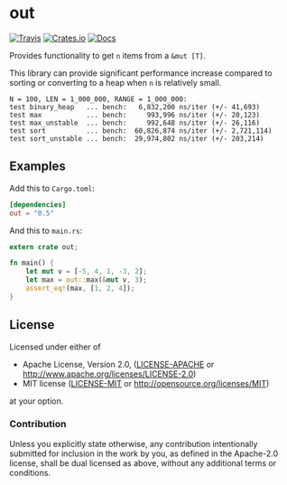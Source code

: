 # out
[![Travis](https://travis-ci.org/evenorog/out.svg?branch=master)](https://travis-ci.org/evenorog/out)
[![Crates.io](https://img.shields.io/crates/v/out.svg)](https://crates.io/crates/out)
[![Docs](https://docs.rs/out/badge.svg)](https://docs.rs/out)

Provides functionality to get `n` items from a `&mut [T]`.

This library can provide significant performance increase compared to sorting or 
converting to a heap when `n` is relatively small.

```
N = 100, LEN = 1_000_000, RANGE = 1_000_000:
test binary_heap   ... bench:   6,832,200 ns/iter (+/- 41,693)
test max           ... bench:     993,996 ns/iter (+/- 20,123)
test max_unstable  ... bench:     992,648 ns/iter (+/- 26,116)
test sort          ... bench:  60,826,874 ns/iter (+/- 2,721,114)
test sort_unstable ... bench:  29,974,802 ns/iter (+/- 203,214)
```

## Examples

Add this to `Cargo.toml`:

```toml
[dependencies]
out = "0.5"
```

And this to `main.rs`:

```rust
extern crate out;

fn main() {
    let mut v = [-5, 4, 1, -3, 2];
    let max = out::max(&mut v, 3);
    assert_eq!(max, [1, 2, 4]);
}
```

## License

Licensed under either of

 * Apache License, Version 2.0, ([LICENSE-APACHE](LICENSE-APACHE) or http://www.apache.org/licenses/LICENSE-2.0)
 * MIT license ([LICENSE-MIT](LICENSE-MIT) or http://opensource.org/licenses/MIT)

at your option.

### Contribution

Unless you explicitly state otherwise, any contribution intentionally submitted
for inclusion in the work by you, as defined in the Apache-2.0 license, shall be dual licensed as above, without any
additional terms or conditions.
